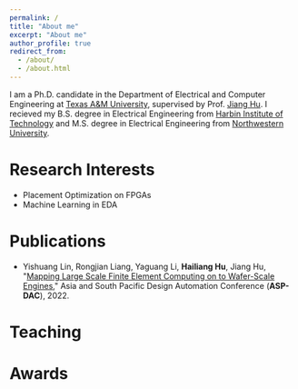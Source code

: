 ```yaml
---
permalink: /
title: "About me"
excerpt: "About me"
author_profile: true
redirect_from: 
  - /about/
  - /about.html
---
```


I am a Ph.D. candidate in the Department of Electrical and Computer Engineering at [Texas A&M University](https://www.tamu.edu/index.html), supervised by Prof. [Jiang Hu](https://cesg.tamu.edu/people-2/faculty/jiang-hu/). I recieved my B.S. degree in Electrical Engineering from [Harbin Institute of Technology](http://en.hit.edu.cn/) and M.S. degree in Electrical Engineering from [Northwestern University](https://www.northwestern.edu/).

Research Interests
======
- Placement Optimization on FPGAs
- Machine Learning in EDA

Publications
======
- Yishuang Lin, Rongjian Liang, Yaguang Li, **Hailiang Hu**, Jiang Hu, "[Mapping Large Scale Finite Element Computing on to Wafer-Scale Engines](https://ieeexplore.ieee.org/abstract/document/9712538)," Asia and South Pacific Design Automation Conference (**ASP-DAC**), 2022.

Teaching
======


Awards
======
